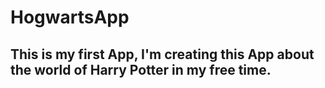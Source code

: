 # HogwartsApp

## This is my first App, I'm creating this App about the world of Harry Potter in my free time.
